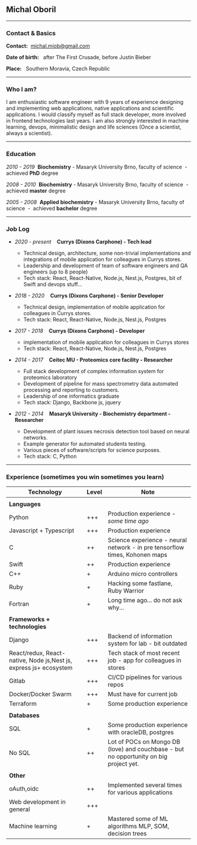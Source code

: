 
## Michal Oboril 
___

### Contact & Basics

**Contact:** &nbsp;michal.miob@gmail.com

**Date of birth:** &nbsp; after The First Crusade, before Justin Bieber

**Place:** &nbsp; Southern Moravia, Czech Republic


---

### Who I am?

I am enthusiastic software engineer with 9 years of experience designing and 
implementing web applications, native applications and scientific applications. 
I would classify myself as full stack developer, more involved in frontend technologies last years.
I am also strongly interested in machine learning, devops, minimalistic design and life sciences (Once a scientist, always a scientist).

---

### Education

*2010 - 2019* &nbsp;**Biochemistry** - Masaryk University Brno, faculty of science &nbsp;-&nbsp; achieved **PhD** degree


*2008 - 2010* &nbsp;**Biochemistry** - Masaryk University Brno, faculty of science  &nbsp;-&nbsp; achieved **master** degree


*2005 - 2008* &nbsp;**Applied biochemistry** - Masaryk University Brno, faculty of science  &nbsp;-&nbsp; achieved **bachelor** degree

---

### Job Log

* *2020 - present* &nbsp;&nbsp;  **Currys (Dixons Carphone) - Tech lead** 
    * Technical design, architecture, some non-trivial implementations and integrations of mobile application for colleagues in Currys stores.
    * Leadership and development of team of software engineers and QA engineers (up to 8 people) 
    * Tech stack: React, React-Native, Node.js, Nest.js, Postgres, bit of Swift and devops stuff...
  

* *2018 - 2020* &nbsp;&nbsp; **Currys (Dixons Carphone) - Senior Developer** 
  * Technical design, implementation of mobile application for colleagues in Currys stores.
  * Tech stack: React, React-Native, Node.js, Nest.js, Postgres
  

* *2017 - 2018* &nbsp;&nbsp; **Currys (Dixons Carphone) - Developer**
  * implementation of mobile application for colleagues in Currys stores
  * Tech stack: React, React-Native, Node.js, Nest.js, Postgres
  

* *2014 - 2017* &nbsp;&nbsp;  **Ceitec MU - Proteomics core facility - Researcher**
  * Full stack development of complex information system for proteomics laboratory
  * Development of pipeline for mass spectrometry data automated processing and reporting to customers.
  * Leadership of one informatics graduate
  * Tech stack: Django, Backbone js, jquery
  

* *2012 - 2014* &nbsp;&nbsp;  **Masaryk University - Biochemistry department - Researcher**
  * Development of plant issues necrosis detection tool based on neural networks.
  * Example generator for automated students testing.
  * Various pieces of software/scripts for science purposes. 
  * Tech stack: C, Python
  

---

### Experience (sometimes you win sometimes you learn)




|Technology|Level|Note|
|---|---|---|
||||
|**Languages**|
|Python| +++ |Production experience - *some time ago* |
|Javascript + Typescript| +++ | Production experience|
|C|++| Science experience - neural network - in pre tensorflow times, Kohonen maps|
|Swift|++| Production experience|
|C++|+|Arduino micro controllers|
|Ruby|+|Hacking some fastlane, Ruby Warrior |
|Fortran|+ | Long time ago... do not ask why... |
||||
|**Frameworks + technologies**|||
|Django|+++|Backend of information system for lab - bit outdated|
|React/redux, React-native, Node js,Nest js, express js+ ecosystem|+++|Tech stack of most recent job - app for colleagues in stores|
|Gitlab|+++|CI/CD pipelines for various repos|
|Docker/Docker Swarm|+++| Must have for current job|
|Terraform|+|Some production experience|
|||
|**Databases**|||
|SQL|+|Some production experience with oracleDB, postgres|
|No SQL|++|Lot of POCs on Mongo DB (love) and couchbase - but no opportunity on big project yet.|
||||
|**Other**|||
|oAuth,oidc|++|Implemented several times for various applications|
|Web development in general|+++||
|Machine learning|+|Mastered some of ML algorithms MLP, SOM, decision trees|






